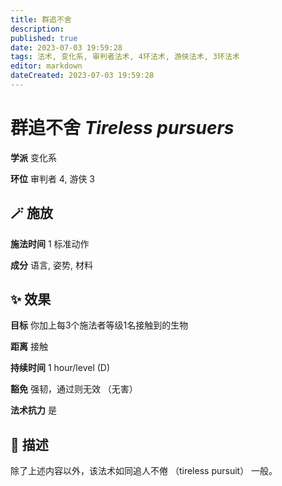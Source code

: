 ```yaml
---
title: 群追不舍
description: 
published: true
date: 2023-07-03 19:59:28
tags: 法术, 变化系, 审判者法术, 4环法术, 游侠法术, 3环法术
editor: markdown
dateCreated: 2023-07-03 19:59:28
---
```


# **群追不舍** *Tireless pursuers*

**学派** 变化系 

**环位** 审判者 4, 游侠 3

## 🪄 施放

**施法时间** 1 标准动作

**成分** 语言, 姿势, 材料

## ✨ 效果 

**目标** 你加上每3个施法者等级1名接触到的生物 

**距离** 接触  

**持续时间** 1 hour/level (D) 

**豁免** 强韧，通过则无效 （无害）

**法术抗力** 是

## 📖 描述

除了上述内容以外，该法术如同追人不倦 （tireless pursuit） 一般。
    